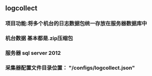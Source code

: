## logcollect

### 项目功能:将多个机台的日志数据包统一存放在服务器数据库中

### 机台数据 基本都是.zip压缩包

### 服务器 sql server 2012

### 采集器配置文件目录位置： "/configs/logcollect.json"
